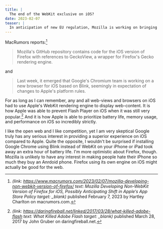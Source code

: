 ```yaml
---
title: |
  The end of the WebKit exclusive on iOS?
date: 2023-02-07
teaser: |
  In anticipation of new EU regulation, Mozilla is working on bringing Firefox to iOS using its own rendering engine. Google's Chromium team is also working on a new iOS browser based on Blink.
---
```

MacRumors reports:[^macrumors]

> Mozilla's GitHub repository contains code for the iOS version of Firefox with references to GeckoView, a wrapper for Firefox's Gecko rendering engine.

and

> Last week, it emerged that Google's Chromium team is working on a new browser for iOS based on Blink, seemingly in expectation of changes to Apple's platform rules.

[^macrumors]: <cite>(link: https://www.macrumors.com/2023/02/07/mozilla-developing-non-webkit-version-of-firefox/ text: Mozilla Developing Non-WebKit Version of Firefox for iOS, Possibly Anticipating Shift in Apple‘s App Store Policy target: _blank)</cite> published February 7, 2023 by Hartley Charlton on macrumors.com.

For as long as I can remember, any and all web-views and browsers on iOS had to use Apple's WebKit rendering engine to display web-content. It is how Apple was able to prevent Flash Player on iOS when it was still very popular.[^flash] And it is how Apple is able to prioritize battery life, memory usage, and performance on iOS so incredibly strictly.

[^flash]: <cite>(link: https://daringfireball.net/linked/2017/03/28/what-killed-adobe-flash text: What Killed Adobe Flash target: _blank)</cite> published March 28, 2017 by John Gruber on daringfireball.net.

I like the open web and I like competition, yet I am very skeptical Google truly has any serious interest in providing a superior experience on iOS compared to Apple. Quite the opposite, I wouldn't be surprised if installing Google Chrome using Blink instead of WebKit on your iPhone or iPad took away an extra hour of battery life. I'm more optimistic about Firefox, though. Mozilla is unlikely to have any interest in making people hate their iPhone so much they buy an Anrdoid phone. Firefox using its own engine on iOS might actually be good for the web.